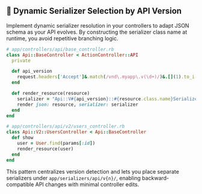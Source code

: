 ## 🔄 Dynamic Serializer Selection by API Version
Implement dynamic serializer resolution in your controllers to adapt JSON schema as your API evolves. By constructing the serializer class name at runtime, you avoid repetitive branching logic.

```ruby
# app/controllers/api/base_controller.rb
class Api::BaseController < ActionController::API
  private

  def api_version
    request.headers['Accept']&.match(/vnd\.myapp\.v(\d+)/)&.[](1).to_i || 1
  end

  def render_resource(resource)
    serializer = "Api::V#{api_version}::#{resource.class.name}Serializer".constantize
    render json: resource, serializer: serializer
  end
end
```

```ruby
# app/controllers/api/v2/users_controller.rb
class Api::V2::UsersController < Api::BaseController
  def show
    user = User.find(params[:id])
    render_resource(user)
  end
end
```

This pattern centralizes version detection and lets you place separate serializers under `app/serializers/api/v{n}/`, enabling backward-compatible API changes with minimal controller edits.